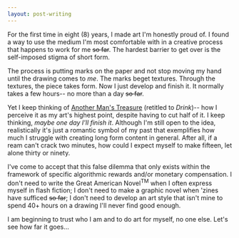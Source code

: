 ```yaml
---
layout: post-writing
---
```


For the first time in eight (8) years, I made art I'm honestly proud of. I found a way to use the medium I'm most comfortable with in a creative process that happens to work for me ~~so far~~. The hardest barrier to get over is the self-imposed stigma of short form.

The process is putting marks on the paper and not stop moving my hand until the drawing comes to *me*. The marks beget textures. Through the textures, the piece takes form. Now I just develop and finish it. It normally takes a few hours-- no more than a day ~~so far~~.

Yet I keep thinking of <a href="theater/another-mans-treasure.html">Another Man's Treasure</a> (retitled to *Drink*)-- how I perceive it as my art's highest point, despite having to cut half of it. I keep thinking, *maybe one day I'll finish it*. Although I'm still open to the idea, realistically it's just a romantic symbol of my past that exemplifies how much I struggle with creating long form content in general. After all, if a ream can't crack two minutes, how could I expect myself to make fifteen, let alone thirty or ninety.

I've come to accept that this false dilemma that only exists within the framework of specific algorithmic rewards and/or monetary compensation. I don't need to write the Great American Novel<sup>TM</sup> when I often express myself in flash fiction; I don't need to make a graphic novel when 'zines have sufficed ~~so far~~; I don't need to develop an art style that isn't mine to spend 40+ hours on a drawing I'll never find good enough.

I am beginning to trust who I am and to do art for myself, no one else. Let's see how far it goes...